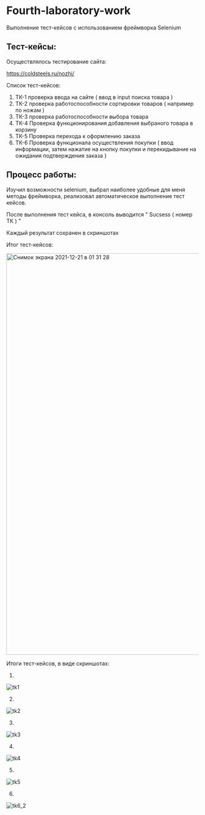 # Fourth-laboratory-work
Выполнение тест-кейсов с использованием фреймворка Selenium


## Тест-кейсы:

Осуществлялось тестирование сайта:

https://coldsteels.ru/nozhi/


Список тест-кейсов:

1. ТК-1 проверка ввода на сайте ( ввод в input поиска товара )
2. ТК-2 проверка работоспособности сортировки товаров ( например по ножам )
3. ТК-3 проверка работоспособности выбора товара
4. ТК-4 Проверка функционирования добавления выбраного товара в корзину
5. ТК-5 Проверка перехода к оформлению заказа
6. ТК-6 Проверка функционала осуществления покупки ( ввод информации, затем нажатие на кнопку покупки и перекидывание на ожидания подтверждения заказа )

## Процесс работы:

Изучил возможности selenium, выбрал наиболее удобные для меня методы фреймворка, реализовал автоматическое выполнение тест кейсов.

После выполнения тест кейса, в консоль выводится " Sucsess ( номер ТК ) "

Каждый результат сохранен в скриншотах

Итог тест-кейсов:

<img width="1051" alt="Снимок экрана 2021-12-21 в 01 31 28" src="https://user-images.githubusercontent.com/90206600/146843301-db41ec5b-7f27-4adb-b786-74dd01f0173f.png">


Итоги тест-кейсов, в виде скриншотах: 

1.

![tk1](https://user-images.githubusercontent.com/90206600/146843362-0861561b-1f90-45b2-b8a5-f85fa8b3dd4d.png)


2.

![tk2](https://user-images.githubusercontent.com/90206600/146843395-e4cce954-ae1d-4852-8306-ac948ef90d39.png)


3.

![tk3](https://user-images.githubusercontent.com/90206600/146843414-dd5cf2be-82a6-4251-b31b-3eca95dcac64.png)


4.

![tk4](https://user-images.githubusercontent.com/90206600/146843423-c7662a4b-a07d-4224-86c6-c26db9dfe226.png)


5.

![tk5](https://user-images.githubusercontent.com/90206600/146843428-01150ed3-27b6-4a5c-a6ff-0b32f2dd2443.png)


6.


![tk6_2](https://user-images.githubusercontent.com/90206600/146843434-fc6caee2-1005-4dd4-b79e-1c64ee894689.png)


